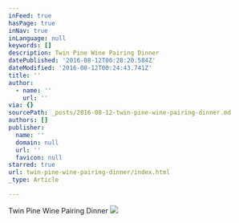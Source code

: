 ```yaml
---
inFeed: true
hasPage: true
inNav: true
inLanguage: null
keywords: []
description: Twin Pine Wine Pairing Dinner
datePublished: '2016-08-12T00:28:20.584Z'
dateModified: '2016-08-12T00:24:43.741Z'
title: ''
author:
  - name: ''
    url: ''
via: {}
sourcePath: _posts/2016-08-12-twin-pine-wine-pairing-dinner.md
authors: []
publisher:
  name: ''
  domain: null
  url: ''
  favicon: null
starred: true
url: twin-pine-wine-pairing-dinner/index.html
_type: Article

---
```

Twin Pine Wine Pairing Dinner
![](https://the-grid-user-content.s3-us-west-2.amazonaws.com/dc0c955d-5963-43a8-9f47-ad72b2018693.jpg)